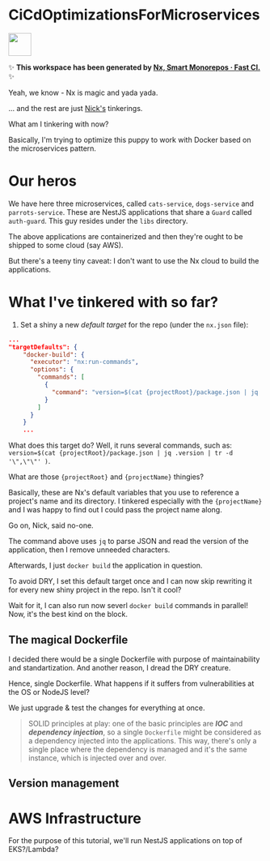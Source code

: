 # CiCdOptimizationsForMicroservices

<a alt="Nx logo" href="https://nx.dev" target="_blank" rel="noreferrer"><img src="https://raw.githubusercontent.com/nrwl/nx/master/images/nx-logo.png" width="45"></a>

✨ **This workspace has been generated by [Nx, Smart Monorepos · Fast CI.](https://nx.dev)** ✨

Yeah, we know - Nx is magic and yada yada.

... and the rest are just [Nick's](www.nickminaev.com) tinkerings. 

What am I tinkering with now?

Basically, I'm trying to optimize this puppy to work with Docker based on the microservices pattern.

# Our heros

We have here three microservices, called `cats-service`, `dogs-service` and `parrots-service`.
These are NestJS applications that share a `Guard` called `auth-guard`. This guy resides under the `libs` directory.

The above applications are containerized and then they're ought to be shipped to some cloud (say AWS).

But there's a teeny tiny caveat: I don't want to use the Nx cloud to build the applications.

# What I've tinkered with so far?

1. Set a shiny a new _default target_ for the repo (under the `nx.json` file):
```json
...
"targetDefaults": {
    "docker-build": {
      "executor": "nx:run-commands",
      "options": {
        "commands": [
          {
            "command": "version=$(cat {projectRoot}/package.json | jq .version | tr -d '\",\"\"' ); docker build --build-arg='TARGET_APP={projectName}' . -t {projectName}:$version "
          }
        ]
      }
    }
    ...
```

What does this target do? Well, it runs several commands, such as: `version=$(cat {projectRoot}/package.json | jq .version | tr -d '\",\"\"' )`.

What are those `{projectRoot}` and `{projectName}` thingies?

Basically, these are Nx's default variables that you use to reference a project's name and its directory.
I tinkered especially with the `{projectName}` and I was happy to find out I could pass the project name along.

Go on, Nick, said no-one.

The command above uses `jq` to parse JSON and read the version of the application, then I remove unneeded characters.

Afterwards, I just `docker build` the application in question.

To avoid DRY, I set this default target once and I can now skip rewriting it for every new shiny project in the repo. Isn't it cool?

Wait for it, I can also run now severl `docker build` commands in parallel! Now, it's the best kind on the block.

## The magical Dockerfile

I decided there would be a single Dockerfile with purpose of maintainability and standartization. And another reason, I dread the DRY creature.

Hence, single Dockerfile. What happens if it suffers from vulnerabilities at the OS or NodeJS level?

We just upgrade & test the changes for everything at once.

> SOLID principles at play: one of the basic principles are ***IOC*** and ***dependency injection***, 
> so a single `Dockerfile` might be considered as a dependency injected into the applications.
> This way, there's only a single place where the dependency is managed and it's the same instance,
> which is injected over and over. 

## Version management



# AWS Infrastructure

For the purpose of this tutorial, we'll run NestJS applications on top of EKS?/Lambda?

